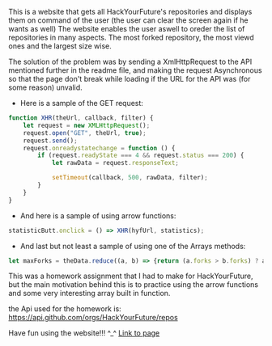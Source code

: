 This is a website that gets all HackYourFuture's repositories and displays them on command of the user (the user can clear the screen again if he wants as well)
The website enables the user aswell to oreder the list of repositories in many aspects. The most forked repository, the most viewd ones and the largest size wise.


The solution of the problem was by sending a XmlHttpRequest to the API mentioned further in the readme file, and making the request Asynchronous so that the page don't break while loading if the URL for the API was (for some reason) unvalid.



- Here is a sample of the GET request:


```javascript
function XHR(theUrl, callback, filter) {
    let request = new XMLHttpRequest();
    request.open("GET", theUrl, true);
    request.send();
    request.onreadystatechange = function () {
        if (request.readyState === 4 && request.status === 200) {
            let rawData = request.responseText;

            setTimeout(callback, 500, rawData, filter);
        }
    }
}
```


- And here is a sample of using arrow functions:


```javascript
statisticButt.onclick = () => XHR(hyfUrl, statistics);
```


- And last but not least a sample of using one of the Arrays methods:

```javascript
let maxForks = theData.reduce((a, b) => {return (a.forks > b.forks) ? a: b});
```



This was a homework assignment that I had to make for HackYourFuture, but the main motivation behind this is to practice using the arrow functions and some very interesting array built in function.


the Api used for the homework is: 
https://api.github.com/orgs/HackYourFuture/repos

Have fun using the website!!! ^_^
[Link to page](https://jidarwish.github.io/javascript3/week1/homework/)
